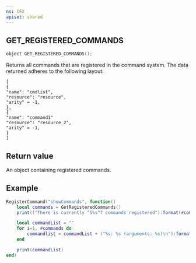 ```yaml
---
ns: CFX
apiset: shared
---
```

## GET_REGISTERED_COMMANDS

```c
object GET_REGISTERED_COMMANDS();
```

Returns all commands that are registered in the command system.
The data returned adheres to the following layout:
```
[
{
"name": "cmdlist",
"resource": "resource",
"arity" = -1,
},
{
"name": "command1"
"resource": "resource_2",
"arity" = -1,
}
]
```

## Return value
An object containing registered commands.

## Example

```lua
RegisterCommand("showCommands", function()
    local commands = GetRegisteredCommands()
    print(("There is currently ^5%s^7 commands registered"):format(#commands))

    local commandList = ""
    for i=1, #commands do
        commandlist = commandList + ("%s: %s (arguments: %s)\n"):format(commands[i].resource, commands[i].name, commands[i].arity)
    end

    print(commandList)
end)